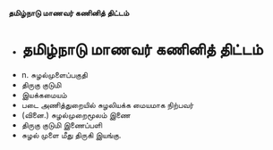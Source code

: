 **தமிழ்நாடு மாணவர் கணினித் திட்டம்**
- # தமிழ்நாடு மாணவர் கணினித் திட்டம்
- n. சுழல்முளைப்பகுதி
- திருகு குடுமி
- இயக்கமையம்
- படை அணித்துறையில் சுழலியக்க மையமாக நிற்பவர்
- (வினை.) சுழல்முறைமூலம் இணை
- திருகு குடுமி இணைப்பளி
- சுழல் முளை மீது திருகி இயங்கு.

